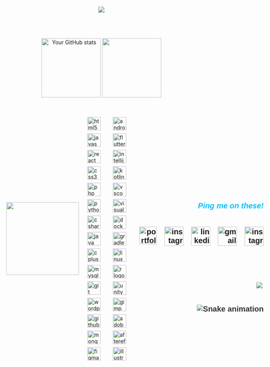 <h1 align="center">
    <a href="https://https://maizan.infinityfreeapp.com" target="_blank">
        <img src="https://readme-typing-svg.herokuapp.com/?font=Pacifico&size=35&center=true&vCenter=true&width=500&height=70&duration=3000&pause=2000&color=FFFFFF&lines=Hey+it's+Maizan!;+I'm+a+Developer+and+Designer.;" />
    </a>
</h1>

<br>
<br>



<p align="center">
    <img height="155em" src="https://github-profile-summary-cards.vercel.app/api/cards/profile-details?username=maiz-an&theme=github_dark&timestamp=12345" alt="Your GitHub stats" />
   <img height="155em" src="https://github-profile-summary-cards.vercel.app/api/cards/stats?username=maiz-an&theme=github_dark&timestamp=12345" />
    
</p>

<br>
<br>




<div style="display: flex; align-items: center; justify-content: space-between; gap: 12px;">
  <!-- GIF on the right -->
  <img align="right" height="190" src="https://media3.giphy.com/media/v1.Y2lkPTc5MGI3NjExNWNtZzR4MjhvYW9raG55NGd4cGx3dTl0cDF4bzcwZmp5OXBvazZpcyZlcD12MV9pbnRlcm5hbF9naWZfYnlfaWQmY3Q9cw/vKhKsyEFVK4IuEKzWY/giphy.gif" />

  <!-- Icons div to the left of the GIF -->
  <div style="display: flex; flex-wrap: wrap; justify-content: flex-start; gap: 8px; max-width: 100%; flex: 1; padding-left: 10px; padding-right: 10px;">
    <img src="https://cdn.jsdelivr.net/gh/devicons/devicon/icons/html5/html5-original.svg" height="35" alt="html5 logo" />
    <img src="https://cdn.jsdelivr.net/gh/devicons/devicon/icons/javascript/javascript-original.svg" height="35" alt="javascript logo" />
    <img src="https://cdn.jsdelivr.net/gh/devicons/devicon/icons/react/react-original.svg" height="35" alt="react logo" />
    <img src="https://cdn.jsdelivr.net/gh/devicons/devicon/icons/css3/css3-original.svg" height="35" alt="css3 logo" />
    <img src="https://cdn.jsdelivr.net/gh/devicons/devicon/icons/php/php-original.svg" height="35" alt="php logo" />
<img src="https://cdn.jsdelivr.net/gh/devicons/devicon/icons/python/python-original.svg" height="35" alt="python logo" />
    <img src="https://cdn.jsdelivr.net/gh/devicons/devicon/icons/csharp/csharp-original.svg" height="35" alt="csharp logo" />
    <img src="https://cdn.jsdelivr.net/gh/devicons/devicon/icons/java/java-original.svg" height="35" alt="java logo" />
    <img src="https://cdn.jsdelivr.net/gh/devicons/devicon/icons/cplusplus/cplusplus-original.svg" height="35" alt="cplusplus logo" />
<img src="https://cdn.jsdelivr.net/gh/devicons/devicon/icons/mysql/mysql-original.svg" height="35" alt="mysql logo" />
    <img src="https://cdn.jsdelivr.net/gh/devicons/devicon/icons/git/git-original.svg" height="35" alt="git logo" />
 <img src="https://cdn.simpleicons.org/wordpress/21759B" height="35" alt="wordpress logo" />
    <img src="https://skillicons.dev/icons?i=github" height="35" alt="github logo" />
    <img src="https://skillicons.dev/icons?i=mongodb" height="35" alt="mongodb logo" />
    <img src="https://cdn.jsdelivr.net/gh/devicons/devicon/icons/figma/figma-original.svg" height="35" alt="figma logo" />
</div>

<div style="display: flex; flex-wrap: wrap; justify-content: flex-start; gap: 8px; padding-left: 10px; padding-right: 10px;">
    <img src="https://cdn.jsdelivr.net/gh/devicons/devicon/icons/androidstudio/androidstudio-original.svg" height="35" alt="androidstudio logo" />
    <img src="https://cdn.jsdelivr.net/gh/devicons/devicon/icons/flutter/flutter-original.svg" height="35" alt="flutter logo" />
    <img src="https://cdn.jsdelivr.net/gh/devicons/devicon/icons/intellij/intellij-original.svg" height="35" alt="intellij logo" />
    <img src="https://cdn.jsdelivr.net/gh/devicons/devicon/icons/kotlin/kotlin-original.svg" height="35" alt="kotlin logo" />
    <img src="https://cdn.jsdelivr.net/gh/devicons/devicon/icons/vscode/vscode-original.svg" height="35" alt="vscode logo" />
    <img src="https://cdn.jsdelivr.net/gh/devicons/devicon/icons/visualstudio/visualstudio-plain.svg" height="35" alt="visualstudio logo" />
 <img src="https://cdn.jsdelivr.net/gh/devicons/devicon/icons/docker/docker-original.svg" height="35" alt="docker logo" />
    <img src="https://cdn.jsdelivr.net/gh/devicons/devicon/icons/gradle/gradle-original.svg" height="35" alt="gradle logo" />
    <img src="https://cdn.jsdelivr.net/gh/devicons/devicon/icons/linux/linux-original.svg" height="35" alt="linux logo" />
    <img src="https://cdn.jsdelivr.net/gh/devicons/devicon/icons/r/r-original.svg" height="35" alt="r logo" />
    <img src="https://cdn.jsdelivr.net/gh/devicons/devicon/icons/unity/unity-original.svg" height="35" alt="unity logo" />
  <img src="https://cdn.jsdelivr.net/gh/devicons/devicon/icons/gimp/gimp-original.svg" height="35" alt="gimp logo" />
    <img src="https://skillicons.dev/icons?i=ps" height="35" alt="adobephotoshop logo" />
    <img src="https://cdn.jsdelivr.net/gh/devicons/devicon/icons/aftereffects/aftereffects-original.svg" height="35" alt="aftereffects logo" />
    <img src="https://cdn.jsdelivr.net/gh/devicons/devicon/icons/illustrator/illustrator-plain.svg" height="35" alt="illustrator logo" />
</div>



######


<div style="text-align: right; padding-top: 70px; font-family: 'Ubuntu', sans-serif; font-size: 20px; font-weight: bold; color: #333; display: flex; flex-direction: column; align-items: flex-end; gap: 10px;">

<h5 style="color: #00BFFF;">
    Ping me on these!
</h5>

<div style="display: inline-flex; gap: 20px;">

 <a href="https://maizan.infinityfreeapp.com/" target="_blank" style="display: inline-block;">
     <img src="https://i.postimg.cc/XNszWDtJ/favmin.png" height="46" alt="portfolio logo" />
  </a>

<!-- Instagram button with the Instagram logo from the provided URL -->
<a href="https://discordapp.com/users/963477933849215046" target="_blank" style="display: inline-block;">
<img src="https://img.icons8.com/?size=100&id=LIGCjf5dKGrN&format=png&color=000000" height="50" alt="instagram logo" />
</a>

<!-- LinkedIn button with the LinkedIn logo from the provided URL -->
<a href="https://www.linkedin.com/in/mohamed-maizan-1b29a1307/" target="_blank" style="display: inline-block;">
<img src="https://img.icons8.com/?size=100&id=13930&format=png&color=000000" height="50" alt="linkedin logo" />
</a>

  <!-- Gmail button with Gmail logo -->
<a href="mailto:mohamedmaizanunas@gmail.com?subject=hey!&body=I came from your GitHub." target="_blank" style="display: inline-block;">
<img src="https://img.icons8.com/?size=100&id=eFPBXQop6V2m&format=png&color=000000" height="50" alt="gmail logo" />
</a>
  <!-- Instagram button with Instagram logo (second instance) -->
 <a href="https://www.instagram.com/mr.de11_" target="_blank" style="display: inline-block;">
  <img src="https://img.icons8.com/?size=100&id=Xy10Jcu1L2Su&format=png&color=000000" height="50" alt="instagram logo" />
  </a>


</div>

<!-- Include Ubuntu font -->
<link href="https://fonts.googleapis.com/css2?family=Ubuntu:wght@400;700&display=swap" rel="stylesheet">



######

<img align="left" src="https://visitor-badge.laobi.icu/badge?page_id=maiz-an.maiz-an&left_color=yellowgreen" />


<br clear="both">
<img src="https://raw.githubusercontent.com/maiz-an/maiz-an/output/snake.svg" alt="Snake animation" />

